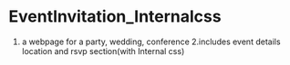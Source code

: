 # EventInvitation_Internalcss
1. a webpage for a party, wedding, conference 2.includes event details location and rsvp section(with Internal css)
